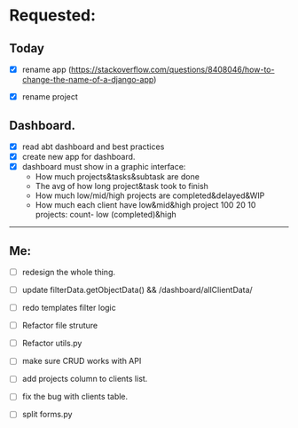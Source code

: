 # Requested:

## Today
- [X] rename app (https://stackoverflow.com/questions/8408046/how-to-change-the-name-of-a-django-app)
- [X] rename project


##  Dashboard.
- [X] read abt dashboard and best practices
- [X] create new app for dashboard.
- [X] dashboard must show in a graphic interface:
    * How much projects&tasks&subtask are done
    * The avg of how long project&task took to finish
    * How much low/mid/high projects are completed&delayed&WIP
    * How much each client have low&mid&high project 100 20 10
    projects: count- low (completed)&high
---
## Me:
- [ ] redesign the whole thing.
- [ ] update filterData.getObjectData() && /dashboard/allClientData/
- [ ] redo templates filter logic 
- [ ] Refactor file struture
- [ ] Refactor utils.py
- [ ] make sure CRUD works with API
- [ ] add projects column to clients list.
- [ ] fix the bug with clients table.
- [ ] split forms.py


  